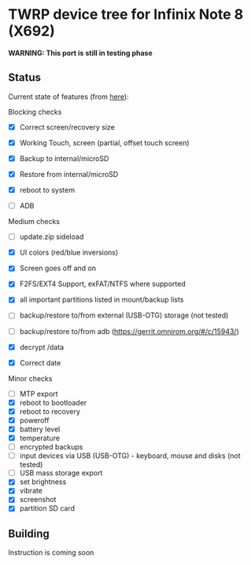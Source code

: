 # TWRP device tree for Infinix Note 8 (X692)

**WARNING: This port is still in testing phase**

## Status

Current state of features (from [here](https://twrp.me/faq/OfficialMaintainer.html)):

Blocking checks
- [X] Correct screen/recovery size
- [X] Working Touch, screen (partial, offset touch screen)
- [X] Backup to internal/microSD
- [X] Restore from internal/microSD
- [X] reboot to system
- [ ] ADB



Medium checks
- [ ] update.zip sideload
- [X] UI colors (red/blue inversions)
- [X] Screen goes off and on
- [X] F2FS/EXT4 Support, exFAT/NTFS where supported
- [X] all important partitions listed in mount/backup lists
- [ ] backup/restore to/from external (USB-OTG) storage (not tested)
- [ ] backup/restore to/from adb (https://gerrit.omnirom.org/#/c/15943/)
- [X] decrypt /data
- [X] Correct date


Minor checks
- [ ] MTP export
- [X] reboot to bootloader
- [X] reboot to recovery
- [X] poweroff
- [X] battery level
- [X] temperature
- [ ] encrypted backups
- [ ] input devices via USB (USB-OTG) - keyboard, mouse and disks (not tested)
- [ ] USB mass storage export
- [X] set brightness
- [X] vibrate
- [X] screenshot
- [X] partition SD card

## Building

Instruction is coming soon
